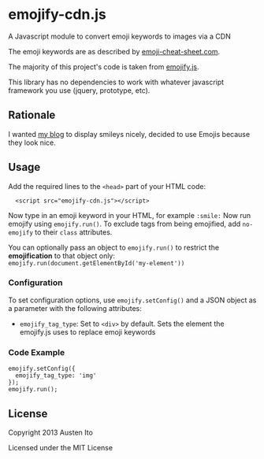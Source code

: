 # emojify-cdn.js

A Javascript module to convert emoji keywords to images via a CDN

The emoji keywords are as described by [emoji-cheat-sheet.com](http://www.emoji-cheat-sheet.com).

The majority of this project's code is taken from [emojify.js](http://hassankhan.github.com/emojify.js).

This library has no dependencies to work with whatever javascript framework you use (jquery, prototype, etc).

## Rationale

I wanted [my blog](http://hassankhan.me) to display smileys nicely, decided to use Emojis because they look nice.


## Usage
Add the required lines to the ``<head>`` part of your HTML code:

```
  <script src="emojify-cdn.js"></script>
```

Now type in an emoji keyword in your HTML, for example ``:smile:``
Now run emojify using ``emojify.run()``.
To exclude tags from being emojified, add ``no-emojify`` to their ``class`` attributes.

You can optionally pass an object to ``emojify.run()`` to restrict the **emojification** to that object only: ``emojify.run(document.getElementById('my-element'))``

### Configuration
To set configuration options, use `emojify.setConfig()` and a JSON object as a parameter with the following attributes:
* ``emojify_tag_type``: Set to `<div>` by default. Sets the element the emojify.js uses to replace emoji keywords

### Code Example

    emojify.setConfig({
      emojify_tag_type: 'img'
    });
    emojify.run();

## License

Copyright 2013 Austen Ito

Licensed under the MIT License
